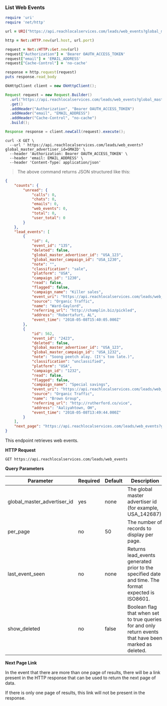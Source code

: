 ### List Web Events

```ruby
require 'uri'
require 'net/http'

url = URI("https://api.reachlocalservices.com/leads/web_events?global_master_advertiser_id=USA_58561")

http = Net::HTTP.new(url.host, url.port)

request = Net::HTTP::Get.new(url)
request["Authorization"] = 'Bearer OAUTH_ACCESS_TOKEN'
request["email"] = 'EMAIL_ADDRESS'
request["Cache-Control"] = 'no-cache'

response = http.request(request)
puts response.read_body
```

```java
OkHttpClient client = new OkHttpClient();

Request request = new Request.Builder()
  .url("https://api.reachlocalservices.com/leads/web_events?global_master_advertiser_id=USA_58561")
  .get()
  .addHeader("Authorization", "Bearer OAUTH_ACCESS_TOKEN")
  .addHeader("email", "EMAIL_ADDRESS")
  .addHeader("Cache-Control", "no-cache")
  .build();

Response response = client.newCall(request).execute();
```

```shell
curl -X GET \
  --url ' https://api.reachlocalservices.com/leads/web_events?global_master_advertiser_id=GMAID' \
  --header 'Authorization: Bearer OAUTH_ACCESS_TOKEN' \
  --header 'email: EMAIL_ADDRESS' \
  --header 'Content-Type: application/json'
```

> The above command returns JSON structured like this:

```json
{
    "counts": {
        "unread": {
            "calls": 0,
            "chats": 0,
            "emails": 0,
            "web_events": 0,
            "total": 0,
            "user_total": 0
        }
    },
    "lead_events": [
        {
            "id": 4,
            "event_id": "135",
            "deleted": false,
            "global_master_advertiser_id": "USA_123",
            "global_master_campaign_id": "USA_1230",
            "note": "",
            "classification": "sale",
            "platform": "USA",
            "campaign_id": "1230",
            "read": false,
            "flagged": false,
            "campaign_name": "Killer sales",
            "event_uri": "https://api.reachlocalservices.com/leads/web_events/4",
            "source": "Organic Traffic",
            "name": "Ward-Gaylord",
            "referring_url": "http://champlin.biz/pickled",
            "address": "Robertafurt, AL",
            "event_time": "2018-05-08T15:40:05.000Z"
        },
        {
            "id": 562,
            "event_id": "2423",
            "deleted": false,
            "global_master_advertiser_id": "USA_123",
            "global_master_campaign_id": "USA_1232",
            "note": "Soong peetch alay. (It's too late.)",
            "classification": "unclassified",
            "platform": "USA",
            "campaign_id": "1232",
            "read": false,
            "flagged": false,
            "campaign_name": "Special savings",
            "event_uri": "https://api.reachlocalservices.com/leads/web_events/562",
            "source": "Organic Traffic",
            "name": "Brown Group",
            "referring_url": "http://rutherford.co/vice",
            "address": "Aaliyahtown, OH",
            "event_time": "2018-05-08T13:49:44.000Z"
        }
    ],
    "next_page": "https://api.reachlocalservices.com/leads/web_events?global_master_advertiser_id=USA_123&per_page=50&last_event_seen=2018-05-06 19:51:02584&show_deleted=false"
}
```

This endpoint retrieves web events.

**HTTP Request**

`GET https://api.reachlocalservices.com/leads/web_events`

**Query Parameters**

Parameter | Required | Default | Description
--------- | -------- |-------- | -----------
global_master_advertiser_id | yes | none | The global master advertiser id (for example, USA_142687).
per_page | no | 50 | The number of records to display per page.
last_event_seen | no | none | Returns lead_events generated prior to the specified date and time. The format expected is ISO8601.
show_deleted | no | false | Boolean flag that when set to true queries for and only return events that have been marked as deleted.

**Next Page Link**

In the event that there are more than one page of results, there will be a link present in the HTTP response that can be used to return the next page of data.

If there is only one page of results, this link will not be present in the response.
